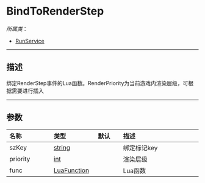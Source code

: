# BindToRenderStep

*所属类*：
* [RunService](/Api/Classes/Service/RunService.md)
------------------------------------------------------------------------------------------
## 描述

绑定RenderStep事件的Lua函数。RenderPriority为当前游戏内渲染层级，可根据需要进行插入

------------------------------------------------------------------------------------------
## 参数

|<div style="width:100px">名称</div>|<div style="width:100px">类型</div>|<div style="width:50px">默认</div>|<div style="width:350px">描述</div>|
|:---|:---|:---|:---|
|szKey|[string](/Api/DataType/String.md)||绑定标记key|
|priority|[int](/Api/DataType/Number.md)||渲染层级|
|func|[LuaFunction](/Api/DataType/LuaFunction.md)||Lua函数|
